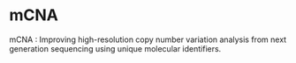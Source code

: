 # mCNA
 mCNA : Improving high-resolution copy number variation analysis from next generation sequencing using unique molecular identifiers.
